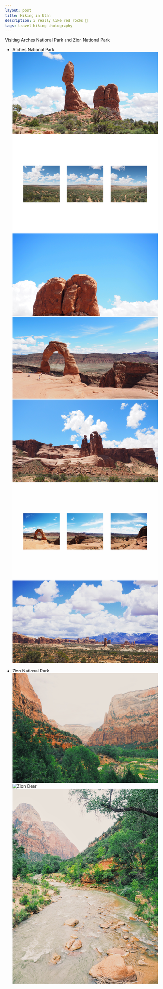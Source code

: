 ```yaml
---
layout: post
title: Hiking in Utah
description: i really like red rocks 🧗‍
tags: travel hiking photography 
---
```


Visiting Arches National Park and Zion National Park

* Arches National Park
![Balanced Rock](/images/arches-balanced-rock.jpg)
![Salt Valley](/images/arches-salt-valley.jpg)
![Balanced Rock 2](/images/arches-balanced-rock-2.jpg)
![Delicate Arch](/images/arches-delicate-arch.jpg)
![Three Gossips](/images/arches-three-gossips.jpg)
![Delicate Arch 2](/images/arches-delicate-arch-2.jpg)
![Arches Landscape](/images/arches-landscape.jpg)

* Zion National Park
![Zion Landscape 1](/images/zion-landscape-1.jpg)
![Zion Deer](/images/zion-deer.jpg)
![Zion Landscape 2](/images/zion-landscape-2.jpg)
